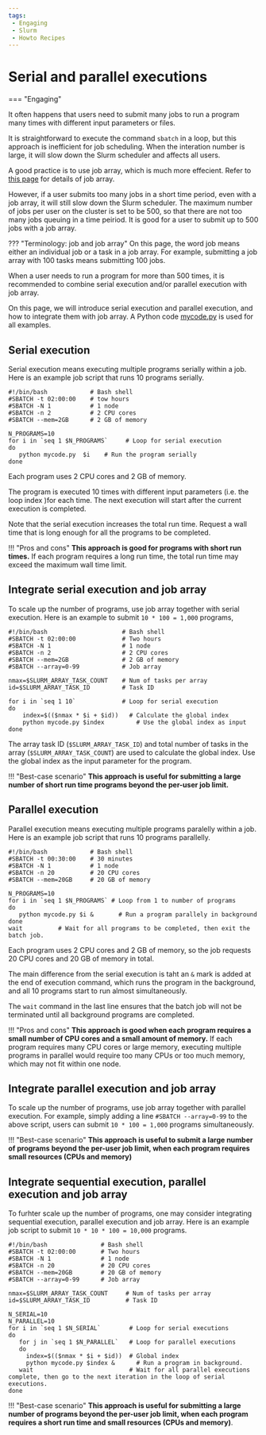 ```yaml
---
tags:
 - Engaging
 - Slurm
 - Howto Recipes
---
```


# Serial and parallel executions

=== "Engaging"

It often happens that users need to submit many jobs to run a program many times with different input parameters or files.  

It is straightforward to execute the command `sbatch` in a loop, but this approach is inefficient for job scheduling. When the interation number is large, it will slow down the Slurm scheduler and affects all users. 

A good practice is to use job array, which is much more effecient. Refer to [this page](https://github.mit.edu/MGHPCC/OpenMind/wiki/How-to-submit-a-job-array%3F) for details of job array. 

However, if a user submits too many jobs in a short time period, even with a job array, it will still slow down the Slurm scheduler. The maximum number of jobs per user on the cluster is set to be 500, so that there are not too many jobs queuing in a time peiriod. It is good for a user to submit up to 500 jobs with a job array.

??? "Terminology: job and job array"
    On this page, the word job means either an individual job or a task in a job array. For example, submitting a job array with 100 tasks means submitting 100 jobs. 

When a user needs to run a program for more than 500 times, it is recommended to combine serial execution and/or parallel execution with job array.

On this page, we will introduce serial execution and parallel execution, and how to integrate them with job array. A Python code [mycode.py](./scripts/many-jobs/mycode.py) is used for all examples. 

## Serial execution

Serial execution means executing multiple programs serially within a job. Here is an example job script that runs 10 programs serially. 

```
#!/bin/bash            # Bash shell
#SBATCH -t 02:00:00    # tow hours
#SBATCH -N 1           # 1 node
#SBATCH -n 2           # 2 CPU cores
#SBATCH --mem=2GB      # 2 GB of memory

N_PROGRAMS=10
for i in `seq 1 $N_PROGRAMS`     # Loop for serial execution
do
   python mycode.py  $i    # Run the program serially
done
```

Each program uses 2 CPU cores and 2 GB of memory.

The program is executed 10 times with different input parameters (i.e. the loop index )for each time. The next execution will start after the current execution is completed. 

Note that the serial execution increases the total run time. Request a wall time that is long enough for all the programs to be completed. 

!!! "Pros and cons"
   **This approach is good for programs with short run times.** If each program requires a long run time, the total run time may exceed the maximum wall time limit. 


## Integrate serial execution and job array

To scale up the number of programs, use job array together with serial execution. Here is an example to submit `10 * 100 = 1,000` programs,
 
```
#!/bin/bash                     # Bash shell
#SBATCH -t 02:00:00             # Two hours
#SBATCH -N 1                    # 1 node
#SBATCH -n 2                    # 2 CPU cores
#SBATCH --mem=2GB               # 2 GB of memory
#SBATCH --array=0-99            # Job array 

nmax=$SLURM_ARRAY_TASK_COUNT    # Num of tasks per array
id=$SLURM_ARRAY_TASK_ID         # Task ID

for i in `seq 1 10`             # Loop for serial execution
do
    index=$(($nmax * $i + $id))   # Calculate the global index
    python mycode.py $index         # Use the global index as input
done
```

 The array task ID (`$SLURM_ARRAY_TASK_ID`) and total number of tasks in the array (`$SLURM_ARRAY_TASK_COUNT`) are used to calculate the global index. Use the global index as the input parameter for the program.

!!! "Best-case scenario"
   **This approach is useful for submitting a large number of short run time programs beyond the per-user job limit.**


## Parallel execution 

Parallel execution means executing multiple programs paralelly within a job. Here is an example job script that runs 10 programs parallelly. 
```
#!/bin/bash            # Bash shell
#SBATCH -t 00:30:00    # 30 minutes
#SBATCH -N 1           # 1 node
#SBATCH -n 20          # 20 CPU cores
#SBATCH --mem=20GB     # 20 GB of memory

N_PROGRAMS=10
for i in `seq 1 $N_PROGRAMS` # Loop from 1 to number of programs
do
   python mycode.py $i &       # Run a program parallely in background
done
wait          # Wait for all programs to be completed, then exit the batch job. 
```

Each program uses 2 CPU cores and 2 GB of memory, so the job requests 20 CPU cores and 20 GB of memory in total. 

The main difference from the serial execution is taht an `&` mark is added at the end of execution command, which runs the program in the background, and all 10 programs start to run almost simultaneously.

The `wait` command in the last line ensures that the batch job will not be terminated until all background programs are completed.  

!!! "Pros and cons"
   **This approach is good when each program requires a small number of CPU cores and a small amount of memory.** If each program requires many CPU cores or large memory, executing multiple programs in parallel would require too many CPUs or too much memory, which may not fit within one node. 


## Integrate parallel execution and job array

To scale up the number of programs, use job array together with parallel execution. For example, simply adding a line `#SBATCH --array=0-99` to the above script, users can submit `10 * 100 = 1,000` programs simultaneously. 

!!! "Best-case scenario"
   **This approach is useful to submit a large number of programs beyond the per-user job limit, when each program requires small resources (CPUs and memory)**


## Integrate sequential execution, parallel execution and job array

To furhter scale up the number of programs, one may consider integrating sequential execution, parallel execution and job array. Here is an example job script to submit `10 * 10 * 100 = 10,000` programs.

```
#!/bin/bash               # Bash shell
#SBATCH -t 02:00:00       # Two hours
#SBATCH -N 1              # 1 node
#SBATCH -n 20             # 20 CPU cores
#SBATCH --mem=20GB        # 20 GB of memory
#SBATCH --array=0-99      # Job array 

nmax=$SLURM_ARRAY_TASK_COUNT     # Num of tasks per array
id=$SLURM_ARRAY_TASK_ID          # Task ID

N_SERIAL=10
N_PARALLEL=10
for i in `seq 1 $N_SERIAL`        # Loop for serial executions
do
   for j in `seq 1 $N_PARALLEL`   # Loop for parallel executions
   do
     index=$(($nmax * $i + $id))  # Global index
     python mycode.py $index &      # Run a program in background. 
   wait                           # Wait for all parallel executions complete, then go to the next iteration in the loop of serial executions.
done 
``` 

!!! "Best-case scenario"
   **This approach is useful for submitting a large number of programs beyond the per-user job limit, when each program requires a short run time and small resources (CPUs and memory)**. 

